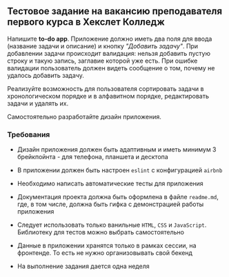 ﻿## Тестовое задание на вакансию преподавателя первого курса в Хекслет Колледж

Напишите **to-do app**. Приложение должно иметь два поля для ввода (название задачи и описание) и кнопку *"Добавить задачу"*. При добавлении задачи происходит валидация: нельзя добавить пустую строку и такую запись, заглавие которой уже есть. При ошибке валидации пользователь должен видеть сообщение о том, почему не удалось добавить задачу.

Реализуйте возможность для пользователя сортировать задачи в хронологическом порядке и в алфавитном порядке, редактировать задачи и удалять их.

Самостоятельно разработайте дизайн приложения.

### Требования

- Дизайн приложения должен быть адаптивным и иметь минимум 3 брейкпойнта - для телефона, планшета и десктопа

- В приложении должен быть настроен `eslint` с конфигурацией `airbnb`

- Необходимо написать автоматические тесты для приложения

- Документация проекта должна быть оформлена в файле `readme.md`, где, в том числе, должна быть гифка с демонстрацией работы приложения

- Следует использовать только ванильные `HTML`, `CSS` и `JavaScript`. Библиотеку для тестов можно выбрать самостоятельно

- Данные в приложении хранятся только в рамках сессии, на фронтенде. То есть не нужно организовывать свой бекенд

- На выполнение задания дается одна неделя
